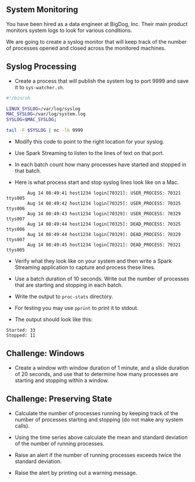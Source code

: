 System Monitoring
-----------------

You have been hired as a data engineer at BigDog, Inc. Their main
product monitors system logs to look for various conditions.

We are going to create a syslog monitor that will keep track of the
number of processes opened and closed across the monitored machines.

Syslog Processing
-----------------

- Create a process that will publish the system log to port 9999 and
  save it to `sys-watcher.sh`.

```sh
#!/bin/sh

LINUX_SYSLOG=/var/log/syslog
MAC_SYSLOG=/var/log/system.log
SYSLOG=$MAC_SYSLOG;

tail -F $SYSLOG | nc -lk 9999
```

- Modify this code to point to the right location for your syslog.

- Use Spark Streaming to listen to the lines of text on that port.

- In each batch count how many processes have started and stopped in
  that batch.

- Here is what process start and stop syslog lines look like on a Mac.

```text
        Aug 14 08:49:41 host1234 login[70321]: USER_PROCESS: 70321 ttys005
        Aug 14 08:49:42 host1234 login[70325]: USER_PROCESS: 70325 ttys006
        Aug 14 08:49:43 host1234 login[70329]: USER_PROCESS: 70329 ttys007
        Aug 14 08:49:44 host1234 login[70325]: DEAD_PROCESS: 70325 ttys006
        Aug 14 08:49:44 host1234 login[70329]: DEAD_PROCESS: 70329 ttys007
        Aug 14 08:49:45 host1234 login[70321]: DEAD_PROCESS: 70321 ttys005
```
 
- Verify what they look like on your system and then write a Spark
  Streaming application to capture and process these lines.

- Use a batch duration of 10 seconds. Write out the number of
  processes that are starting and stopping in each batch.

- Write the output to `proc-stats` directory.

- For testing you may use `pprint` to print it to stdout.

- The output should look like this:

```text
Started: 33
Stopped: 11
```

Challenge: Windows
------------------

- Create a window with window duration of 1 minute, and a slide
  duration of 20 seconds, and use that to determine how many processes
  are starting and stopping within a window.

Challenge: Preserving State
---------------------------

- Calculate the number of processes running by keeping track of the
  number of processes starting and stopping (do not make any system
  calls).

- Using the time series above calculate the mean and standard
  deviation of the number of running processes.

- Raise an alert if the number of running processes exceeds twice the
  standard deviation.

- Raise the alert by printing out a warning message.
